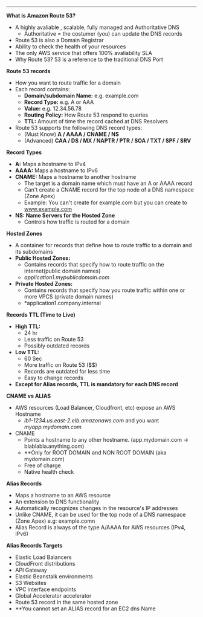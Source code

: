 ****
**What is Amazon Route 53?**

* A highly avaliable , scalable, fully managed and Authoritative DNS
  * Authoritative = the costumer (you) can update the DNS records
* Route 53 is also a Domain Registrar
* Ability to check the health of your resources
* The only AWS service that offers 100% avaliability SLA
* Why Route 53? 53 is a reference to the traditional DNS Port

**Route 53 records**

* How you want to route traffic for a domain
* Each record contains:
  * **Domain/subdomain Name:** e.g. example.com
  * **Record Type:** e.g. A or AAA
  * **Value:** e.g. 12.34.56.78
  * **Routing Policy:** How Route 53 respond to queries 
  * **TTL:** Amount of time the record cached at DNS Resolvers
* Route 53 supports the following DNS record types:
  * (Must Know) **A / AAAA / CNAME / NS**
  * (Advanced) **CAA / DS / MX / NAPTR / PTR / SOA / TXT / SPF / SRV** 

**Record Types**

* **A:** Maps a hostname to IPv4
* **AAAA:** Maps a hostname to IPv6
* **CNAME:** Maps a hostname to another hostname
  * The target is a domain name which must have an A or AAAA record
  * Can't create a CNAME record for the top node of a DNS namespace (Zone Apex)
  * Example: You can't create for example.com but you can create to www.example.com
* **NS: Name Servers for the Hosted Zone**
  * Controls how traffic is routed for a domain

**Hosted Zones**

* A container for records that define how to route traffic to a domain and its subdomains
* **Public Hosted Zones:**
  * Contains records that specify how to route traffic on the internet(public domain names)
  * *application1.mypublicdomain.com*
* **Private Hosted Zones:**
  * Contains records that specify how you route traffic within one or more VPCS (private domain names)
  * *application1.company.internal

**Records TTL (Time to Live)**

* **High TTL:**
  * 24 hr
  * Less traffic on Route 53
  * Possibly outdated records
* **Low TTL:**
  * 60 Sec
  * More traffic on Route 53 ($$)
  * Records are outdated for less time
  * Easy to change records
* **Except for Alias records, TTL is mandatory for each DNS record**

**CNAME vs ALIAS**

* AWS resources (Load Balancer, Cloudfront, etc) expose an AWS Hostname
  * *lb1-1234.us.east-2.elb.amazonaws.com* and you want *myapp.mydomain.com*
* CNAME
  * Points a hostname to any other hostname. (app.mydomain.com -> blablabla.anything.com)
  * **Only for ROOT DOMAIN and NON ROOT DOMAIN  (aka mydomain.com)
  * Free of charge
  * Native health check

**Alias Records**

* Maps a hostname to an AWS resource
* An extension to DNS functionality
* Automatically recognizes changes in the resource's IP addresses
* Unlike CNAME, it can be used for the top node of a DNS namespace (Zone Apex) e.g: example.comn
* Alias Record is always of the type A/AAAA for AWS resources (IPv4, IPv6)

**Alias Records Targets**

* Elastic Load Balancers
* CloudFront distributions
* API Gateway
* Elastic Beanstalk environments
* S3 Websites
* VPC interface endpoints
* Global Accelerator accelerator
* Route 53 record in the same hosted zone
* **You cannot set an ALIAS record for an EC2 dns Name